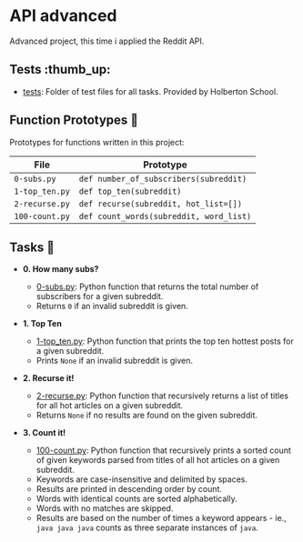 # API advanced

Advanced project, this time i applied the Reddit API.

## Tests :thumb_up:

* [tests](./tests): Folder of test files for all tasks. Provided by Holberton
School.

## Function Prototypes :floppy_disk:

Prototypes for functions written in this project:

| File           | Prototype                               |
| -------------- | --------------------------------------- |
| `0-subs.py`    | `def number_of_subscribers(subreddit)`  |
| `1-top_ten.py` | `def top_ten(subreddit)`                |
| `2-recurse.py` | `def recurse(subreddit, hot_list=[])`   |
| `100-count.py` | `def count_words(subreddit, word_list)` |

## Tasks :page_with_curl:

* **0. How many subs?**
  * [0-subs.py](./0-subs.py): Python function that returns the total number of
  subscribers for a given subreddit.
  * Returns `0` if an invalid subreddit is given.

* **1. Top Ten**
  * [1-top_ten.py](./1-top_ten.py): Python function that prints the top ten
  hottest posts for a given subreddit.
  * Prints `None` if an invalid subreddit is given.

* **2. Recurse it!**
  * [2-recurse.py](./2-recurse.py): Python function that recursively returns a
  list of titles for all hot articles on a given subreddit.
  * Returns `None` if no results are found on the given subreddit.

* **3. Count it!**
  * [100-count.py](./100-count.py): Python function that recursively prints a
  sorted count of given keywords parsed from titles of all hot articles on a given
  subreddit.
  * Keywords are case-insensitive and delimited by spaces.
  * Results are printed in descending order by count.
  * Words with identical counts are sorted alphabetically.
  * Words with no matches are skipped.
  * Results are based on the number of times a keyword appears - ie.,
  `java java java` counts as three separate instances of `java`.
